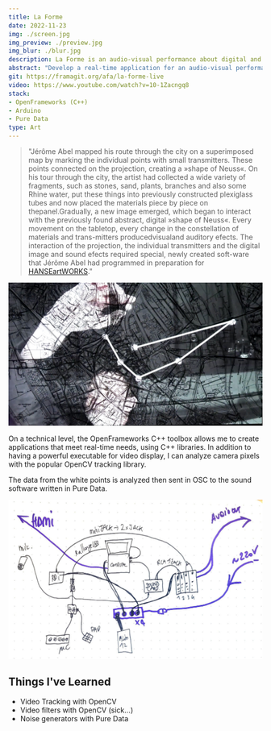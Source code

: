 ```yaml
---
title: La Forme
date: 2022-11-23
img: ./screen.jpg
img_preview: ./preview.jpg
img_blur: ./blur.jpg
description: La Forme is an audio-visual performance about digital and body topics
abstract: "Develop a real-time application for an audio-visual performance about digital and body topics"
git: https://framagit.org/afa/la-forme-live
video: https://www.youtube.com/watch?v=10-1Zacngq8
stack:
- OpenFrameworks (C++)
- Arduino
- Pure Data
type: Art
---
```


> "Jérôme Abel mapped his route through the city on a superimposed map by marking the individual points with small transmitters. These points connected on the projection, creating a »shape of Neuss«.  On his tour through the city, the artist had collected a wide variety of fragments, such as stones, sand, plants, branches and also some Rhine water, put these things into previously constructed plexiglass tubes and now placed the materials piece by piece on thepanel.Gradually, a new image emerged, which began to interact with the previously found abstract, digital »shape of Neuss«. Every movement on the tabletop, every change in the constellation of materials and trans-mitters producedvisualand auditory efects. The interaction of the projection, the individual transmitters and the digital image and sound efects required special, newly created soft-ware that Jérôme Abel had programmed in preparation for [HANSEartWORKS](https://www.hanse.org/en/union-of-cities-the-hansa/working-groups/hanseartworks)."

![La Forme Tracking](./tracking.jpg)

On a technical level, the OpenFrameworks C++ toolbox allows me to create applications that meet real-time needs, using C++ libraries. In addition to having a powerful executable for video display, I can analyze camera pixels with the popular OpenCV tracking library.

The data from the white points is analyzed then sent in OSC to the sound software written in Pure Data.

![La Forme Tech Setup](./tech.jpg)

## Things I've Learned

- Video Tracking with OpenCV
- Video filters with OpenCV (sick...)
- Noise generators with Pure Data

